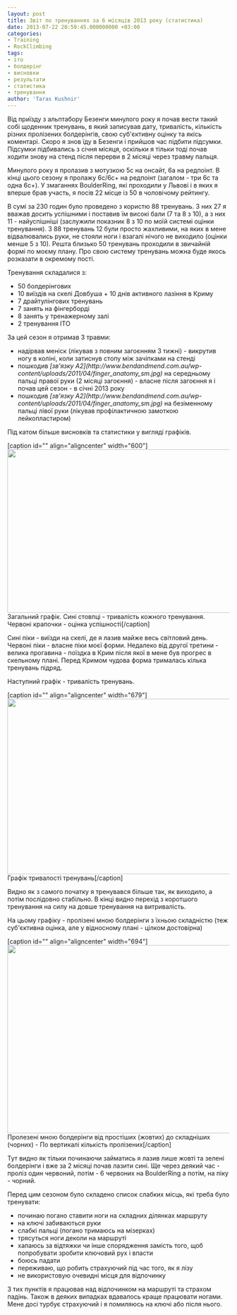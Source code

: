 ```yaml
---
layout: post
title: Звіт по тренуваннях за 6 місяців 2013 року (статистика)
date: 2013-07-22 20:59:45.000000000 +03:00
categories:
- Training
- RockClimbing
tags:
- іто
- болдерінг
- висновки
- результати
- статистика
- тренування
author: 'Taras Kushnir'
---
```


Від приїзду з альптабору Безенги минулого року я почав вести такий собі щоденник тренувань, в який записував дату, тривалість, кількість різних пролізених болдерінгів, свою суб'єктивну оцінку та якісь коментарі. Скоро я знов їду в Безенги і прийшов час підбити підсумки. Підсумки підбивались з січня місяця, оскільки я тільки тоді почав ходити знову на стенд після перерви в 2 місяці через травму пальця.

Минулого року я пролазив з мотузкою 5с на онсайт, 6а на редпоінт. В кінці цього сезону я пролажу 6с/6с+ на редпоінт (загалом - три 6с та одна 6с+). У змаганнях BoulderRing, які проходили у Львові і в яких я вперше брав участь, я посів 22 місце із 50 в чоловічому рейтингу.

В сумі за 230 годин було проведено з користю 88 тренувань. З них 27 я вважав досить успішними і поставив їм високі бали (7 та 8 з 10), а з них 11 - найуспішніші (заслужили показник 8 з 10 по моїй системі оцінки тренування). З 88 тренувань 12 були просто жахливими, на яких в мене відвалювались руки, не стояли ноги і взагалі нічого не виходило (оцінки менше 5 з 10). Решта близько 50 тренувань проходили в звичайній формі по моєму плану. Про свою систему тренувань можна буде якось розказати в окремому пості.

Тренування складалися з:
<ul>
<li>50 болдерінгових</li>
<li>10 виїздів на скелі Довбуша + 10 днів активного лазіння в Криму</li>
<li>7 драйтулінгових тренувань</li>
<li>7 занять на фінгерборді</li>
<li>8 занять у тренажерному залі</li>
<li>2 тренування ІТО</li>
</ul>

За цей сезон я отримав 3 травми:
<ul>
<li>надірвав меніск (лікував з повним загоєнням 3 тижні) - викрутив ногу в коліні, коли затиснув стопу між зачіпками на стенді</li>
<li>пошкодив <em>[зв'язку A2](http://www.bendandmend.com.au/wp-content/uploads/2011/04/finger_anatomy_sm.jpg)</em> на середньому пальці правої руки (2 місяці загоєння) - власне після загоєння я і почав цей сезон - в січні 2013 року</li>
<li>пошкодив <em>[зв'язку А2](http://www.bendandmend.com.au/wp-content/uploads/2011/04/finger_anatomy_sm.jpg)</em> на безіменному пальці лівої руки (лікував профілактичною замоткою лейкопластиром)</li>
</ul>

Під катом більше висновків та статистики у вигляді графіків.

<!--more-->

[caption id="" align="aligncenter" width="600"]<img alt="" src="{{ site.baseurl }}/assets/oimg?key=0Ak5eQJybUAszdE94M01Lelk5UzZpTjcwVE1BTVgxTVE&amp;oid=3&amp;zx=t5xvioscpk2e" width="600" height="371" /> Загальний графік. Сині стовпці - тривалість кожного тренування. Червоні крапочки - оцінка успішності[/caption]

Сині піки - виїзди на скелі, де я лазив майже весь світловий день. Червоні піки - власне піки моєї форми. Недалеко від другої третини - велика прогавина - поїздка в Крим після якої в мене був прогрес в скельному плані. Перед Кримом чудова форма трималась кілька тренувань підряд.

Наступний графік - тривалість тренувань.

[caption id="" align="aligncenter" width="679"]<img alt="" src="{{ site.baseurl }}/assets/oimg?key=0Ak5eQJybUAszdE94M01Lelk5UzZpTjcwVE1BTVgxTVE&amp;oid=2&amp;zx=qtvyycw30dtm" width="679" height="398" /> Графік тривалості тренувань[/caption]

Видно як з самого початку я тренувався більше так, як виходило, а потім послідовно стабільно. В кінці видно перехід з коротшого тренування на силу на довше тренування на витривалість.

На цьому графіку - пролізені мною болдерінги з їхньою складністю (теж суб'єктивна оцінка, але у відносному плані - цілком достовірна)

[caption id="" align="aligncenter" width="694"]<img alt="" src="{{ site.baseurl }}/assets/oimg?key=0Ak5eQJybUAszdE94M01Lelk5UzZpTjcwVE1BTVgxTVE&amp;oid=4&amp;zx=m9yfcb7qxrm2" width="694" height="427" /> Пролезені мною болдерінги від простіших (жовтих) до складніших (чорних) - По вертикалі кількість пролізених[/caption]

Тут видно як тільки починаючи займатись я лазив лише жовті та зелені болдерінги і вже за 2 місяці почав лазити сині. Ще через деякий час - проліз один червоний, потім - 6 червоних на BoulderRing а потім, на піку - чорний.

Перед цим сезоном було складено список слабких місць, які треба було тренувати:
<ul>
<li>починаю погано ставити ноги на складних ділянках маршруту</li>
<li>на ключі забиваються руки</li>
<li>слабкі пальці (погано тримаюсь на мізерках)</li>
<li>трясуться ноги деколи на маршруті</li>
<li>хапаюсь за відтяжки чи інше спорядження замість того, щоб попробувати зробити ключовий рух і впасти</li>
<li>боюсь падати</li>
<li>переживаю, що робить страхуючий під час того, як я лізу</li>
<li>не використовую очевидні місця для відпочинку</li>
</ul>

З тих пунктів я працював над відпочинком на маршруті та страхом падінь. Також в деяких випадках вдавалось краще працювати ногами. Мене досі турбує страхуючий і я помиляюсь на ключі або після нього.
